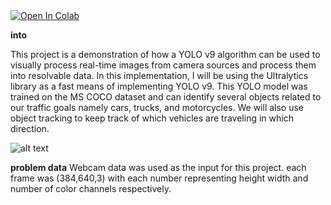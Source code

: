 <a target="_blank" href="https://colab.research.google.com/github/LuckierBread/YOLOv9-Car-Counter/blob/main/Yolov9_Car_Counter.ipynb">
  <img src="https://colab.research.google.com/assets/colab-badge.svg" alt="Open In Colab"/>
</a>

**into**

This project is a demonstration of how a YOLO v9 algorithm can be used to visually process real-time images from camera sources and process them into resolvable data.
In this implementation, I will be using the Ultralytics library as a fast means of implementing YOLO v9.
This YOLO model was trained on the MS COCO dataset and can identify several objects related to our traffic goals namely cars, trucks, and motorcycles.
We will also use object tracking to keep track of which vehicles are traveling in which direction.

![alt text](https://github.com/LuckierBread/YOLOv9-Car-Counter/blob/main/Demo.PNG)

**problem data**
Webcam data was used as the input for this project.
each frame was (384,640,3) with each number representing height width and number of color channels respectively. 
